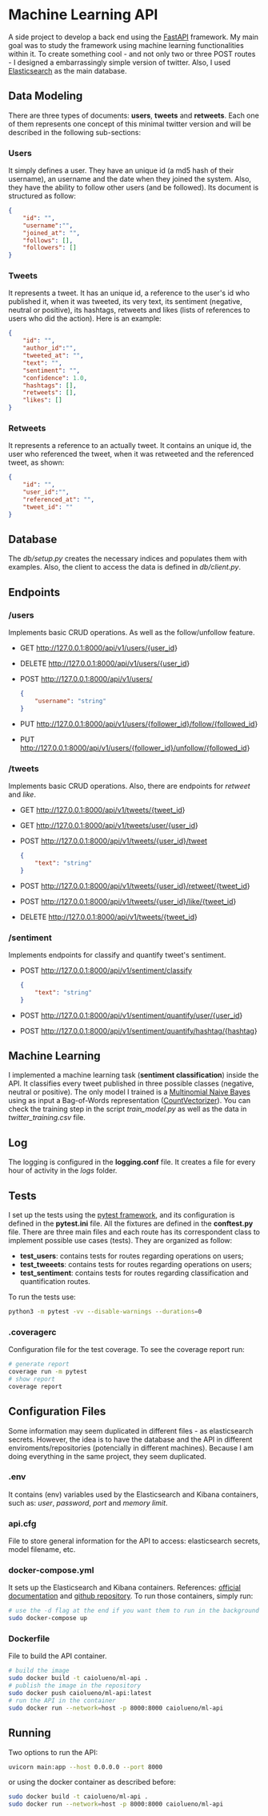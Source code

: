 # Machine Learning API

A side project to develop a back end using the [FastAPI](https://fastapi.tiangolo.com/) framework. My main goal was to study the framework using machine learning functionalities within it. To create something cool - and not only two or three POST routes - I designed a embarrassingly simple version of twitter. Also, I used [Elasticsearch](https://www.elastic.co/elasticsearch/) as the main database.

## Data Modeling

There are three types of documents: **users**, **tweets** and **retweets**. Each one of them represents one concept of this minimal twitter version and will be described in the following sub-sections:

### Users

It simply defines a user. They have an unique id (a md5 hash of their username), an username and the date when they joined the system. Also, they have the ability to follow other users (and be followed). Its document is structured as follow:

```json
{
    "id": "",
    "username":"",
    "joined_at": "",
    "follows": [],
    "followers": []
}
```

### Tweets

It represents a tweet. It has an unique id, a reference to the user's id who published it, when it was tweeted, its very text, its sentiment (negative, neutral or positive), its hashtags, retweets and likes (lists of references to users who did the action). Here is an example:

```json
{
    "id": "",
    "author_id":"",
    "tweeted_at": "",
    "text": "",
    "sentiment": "",
    "confidence": 1.0,
    "hashtags": [],
    "retweets": [],
    "likes": []
}
```

### Retweets

It represents a reference to an actually tweet. It contains an unique id, the user who referenced the tweet, when it was retweeted and the referenced tweet, as shown:

```json
{
    "id": "",
    "user_id":"",
    "referenced_at": "",
    "tweet_id": ""
}
```

## Database

The *db/setup.py* creates the necessary indices and populates them with examples. Also, the client to access the data is defined in *db/client.py*.

## Endpoints

### /users

Implements basic CRUD operations. As well as the follow/unfollow feature.

* GET <http://127.0.0.1:8000/api/v1/users/{user_id>}
* DELETE <http://127.0.0.1:8000/api/v1/users/{user_id>}
* POST <http://127.0.0.1:8000/api/v1/users/>

    ```json
    {
        "username": "string"
    }
    ```

* PUT <http://127.0.0.1:8000/api/v1/users/{follower_id}/follow/{followed_id>}
* PUT <http://127.0.0.1:8000/api/v1/users/{follower_id}/unfollow/{followed_id>}

### /tweets

Implements basic CRUD operations. Also, there are endpoints for *retweet* and *like*.

* GET <http://127.0.0.1:8000/api/v1/tweets/{tweet_id>}
* GET <http://127.0.0.1:8000/api/v1/tweets/user/{user_id>}
* POST <http://127.0.0.1:8000/api/v1/tweets/{user_id}/tweet>

    ```json
    {
        "text": "string"
    }
    ```

* POST <http://127.0.0.1:8000/api/v1/tweets/{user_id}/retweet/{tweet_id>}
* POST <http://127.0.0.1:8000/api/v1/tweets/{user_id}/like/{tweet_id>}
* DELETE <http://127.0.0.1:8000/api/v1/tweets/{tweet_id>}

### /sentiment

Implements endpoints for classify and quantify tweet's sentiment.

* POST <http://127.0.0.1:8000/api/v1/sentiment/classify>

    ```json
    {
        "text": "string"
    }
    ```

* POST <http://127.0.0.1:8000/api/v1/sentiment/quantify/user/{user_id>}
* POST <http://127.0.0.1:8000/api/v1/sentiment/quantify/hashtag/{hashtag>}

## Machine Learning

I implemented a machine learning task (**sentiment classification**) inside the API. It classifies every tweet published in three possible classes (negative, neutral or positive). The only model I trained is a [Multinomial Naive Bayes](https://scikit-learn.org/stable/modules/generated/sklearn.naive_bayes.MultinomialNB.html#sklearn.naive_bayes.MultinomialNB) using as input a Bag-of-Words representation ([CountVectorizer](https://scikit-learn.org/stable/modules/generated/sklearn.feature_extraction.text.CountVectorizer.html?highlight=countvectorizer#sklearn.feature_extraction.text.CountVectorizer)). You can check the training step in the script *train_model.py* as well as the data in *twitter_training.csv* file.

## Log

The logging is configured in the **logging.conf** file. It creates a file for every hour of activity in the *logs* folder.

## Tests

I set up the tests using the [pytest framework](https://docs.pytest.org/en/7.1.x/), and its configuration is defined in the **pytest.ini** file. All the fixtures are defined in the **conftest.py** file. There are three main files and each route has its correspondent class to implement possible use cases (tests). They are organized as follow:

* **test_users**: contains tests for routes regarding operations on users;
* **test_tweeets**: contains tests for routes regarding operations on users;
* **test_sentiment**: contains tests for routes regarding classification and quantification routes.

To run the tests use:

```bash
python3 -m pytest -vv --disable-warnings --durations=0
```

### .coveragerc

Configuration file for the test coverage. To see the coverage report run:

```bash
# generate report
coverage run -m pytest
# show report
coverage report
```

## Configuration Files

Some information may seem duplicated in different files - as elasticsearch secrets. However, the idea is to have the database and the API in different enviroments/repositories (potencially in different machines). Because I am doing everything in the same project, they seem duplicated.

### .env

It contains (env) variables used by the Elasticsearch and Kibana containers, such as: *user*, *password*, *port* and *memory limit*.

### api.cfg

File to store general information for the API to access: elasticsearch secrets, model filename, etc.

### docker-compose.yml

It sets up the Elasticsearch and Kibana containers. References: [official documentation](https://www.elastic.co/guide/en/elasticsearch/reference/7.9/docker.html) and [github repository](https://github.com/justmeandopensource/elk/blob/master/docker/docker-compose-v7.9.2.yml). To run those containers, simply run:

```bash
# use the -d flag at the end if you want them to run in the background
sudo docker-compose up
```

### Dockerfile

File to build the API container.

```bash
# build the image
sudo docker build -t caiolueno/ml-api .
# publish the image in the repository
sudo docker push caiolueno/ml-api:latest
# run the API in the container
sudo docker run --network=host -p 8000:8000 caiolueno/ml-api
```

## Running

Two options to run the API:

```bash
uvicorn main:app --host 0.0.0.0 --port 8000
```

or using the docker container as described before:

```bash
sudo docker build -t caiolueno/ml-api .
sudo docker run --network=host -p 8000:8000 caiolueno/ml-api
```
